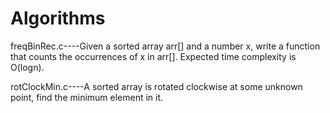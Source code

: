 # Algorithms
freqBinRec.c----Given a sorted array arr[] and a number x, write a function that counts the occurrences of x in arr[]. Expected time                       complexity is O(logn).

rotClockMin.c----A sorted array is rotated clockwise at some unknown point, find the minimum element in it. 
